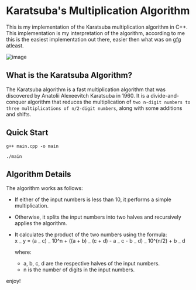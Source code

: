 # Karatsuba's Multiplication Algorithm

This is my implementation of the Karatsuba multiplication algorithm in C++. This implementation is my interpretation of the algorithm, according to me this is the easiest implementation out there, easier then what was on [gfg](https://www.geeksforgeeks.org/karatsuba-algorithm-for-fast-multiplication-using-divide-and-conquer-algorithm/) atleast.

<img src="https://github.com/Aliqyan-21/Karatsuba-Algo-Cpp/assets/117648906/d5fa65fe-abe5-40d5-8655-d931352cfccf" alt="image">

## What is the Karatsuba Algorithm?

The Karatsuba algorithm is a fast multiplication algorithm that was discovered by Anatolii Alexeevitch Karatsuba in 1960. It is a divide-and-conquer algorithm that reduces the multiplication of `two n-digit numbers to three multiplications of n/2-digit numbers`, along with some additions and shifts.

## Quick Start

```console
g++ main.cpp -o main

./main
```

## Algorithm Details

The algorithm works as follows:

- If either of the input numbers is less than 10, it performs a simple multiplication.
- Otherwise, it splits the input numbers into two halves and recursively applies the algorithm.
- It calculates the product of the two numbers using the formula:  
  x _ y = (a _ c) _ 10^n + ((a + b) _ (c + d) - a _ c - b _ d) _ 10^(n/2) + b _ d

  where:

  - a, b, c, d are the respective halves of the input numbers.
  - n is the number of digits in the input numbers.

enjoy!
